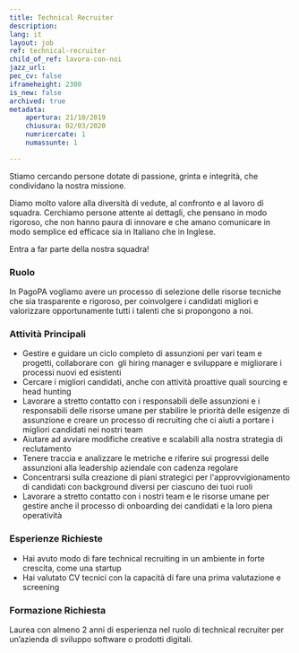```yaml
---
title: Technical Recruiter
description:
lang: it
layout: job
ref: technical-recruiter
child_of_ref: lavora-con-noi
jazz_url: 
pec_cv: false
iframeheight: 2300
is_new: false
archived: true
metadata:
    apertura: 21/10/2019
    chiusura: 02/03/2020
    numricercate: 1
    numassunte: 1

---
```


Stiamo cercando persone dotate di passione, grinta e integrità, che condividano la nostra missione.

Diamo molto valore alla diversità di vedute, al confronto e al lavoro di squadra. Cerchiamo persone attente ai dettagli, che pensano in modo rigoroso, che non hanno paura di innovare e che amano comunicare in modo semplice ed efficace sia in Italiano che in Inglese.

Entra a far parte della nostra squadra!

### Ruolo

In PagoPA vogliamo avere un processo di selezione delle risorse tecniche che sia trasparente e rigoroso, per coinvolgere i candidati migliori e valorizzare opportunamente tutti i talenti che si propongono a noi.

### Attività Principali

* Gestire e guidare un ciclo completo di assunzioni per vari team e progetti, collaborare con  gli hiring manager e sviluppare e migliorare i processi nuovi ed esistenti
* Cercare i migliori candidati, anche con attività proattive quali sourcing e head hunting
* Lavorare a stretto contatto con i responsabili delle assunzioni e i responsabili delle risorse umane per stabilire le priorità delle esigenze di assunzione e creare un processo di recruiting che ci aiuti a portare i migliori candidati nei nostri team
* Aiutare ad avviare modifiche creative e scalabili alla nostra strategia di reclutamento 
* Tenere traccia e analizzare le metriche e riferire sui progressi delle assunzioni alla leadership aziendale con cadenza regolare
* Concentrarsi sulla creazione di piani strategici per l'approvvigionamento di candidati con background diversi per ciascuno dei tuoi ruoli
* Lavorare a stretto contatto con i nostri team e le risorse umane per gestire anche il processo di onboarding dei candidati e la loro piena operatività

### Esperienze Richieste

* Hai avuto modo di fare technical recruiting in un ambiente in forte crescita, come una startup
* Hai valutato CV tecnici con la capacità di fare una prima valutazione e screening

### Formazione Richiesta

Laurea con almeno 2 anni di esperienza nel ruolo di technical recruiter per un’azienda di sviluppo software o prodotti digitali.
